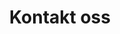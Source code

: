 ---
title: "Kontakt oss"
meta_title: "Kontakt Eteo | Hjelp til å bestå teoriprøven for bil"
description: "Trenger du hjelp til å bestå teoriprøven for bil klasse B, da er det bare å kontakte oss! Send mail og få svar samme dag."
layout: "contact-page"
type: "page"
---